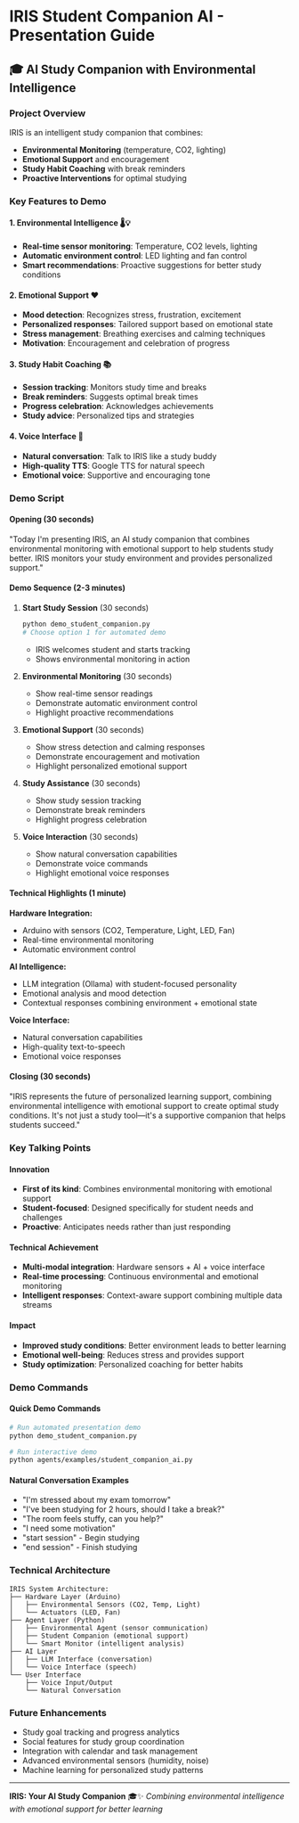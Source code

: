 # IRIS Student Companion AI - Presentation Guide
## 🎓 AI Study Companion with Environmental Intelligence

### **Project Overview**
IRIS is an intelligent study companion that combines:
- **Environmental Monitoring** (temperature, CO2, lighting)
- **Emotional Support** and encouragement
- **Study Habit Coaching** with break reminders
- **Proactive Interventions** for optimal studying

### **Key Features to Demo**

#### 1. **Environmental Intelligence** 🌡️💡
- **Real-time sensor monitoring**: Temperature, CO2 levels, lighting
- **Automatic environment control**: LED lighting and fan control
- **Smart recommendations**: Proactive suggestions for better study conditions

#### 2. **Emotional Support** ❤️
- **Mood detection**: Recognizes stress, frustration, excitement
- **Personalized responses**: Tailored support based on emotional state
- **Stress management**: Breathing exercises and calming techniques
- **Motivation**: Encouragement and celebration of progress

#### 3. **Study Habit Coaching** 📚
- **Session tracking**: Monitors study time and breaks
- **Break reminders**: Suggests optimal break times
- **Progress celebration**: Acknowledges achievements
- **Study advice**: Personalized tips and strategies

#### 4. **Voice Interface** 🎤
- **Natural conversation**: Talk to IRIS like a study buddy
- **High-quality TTS**: Google TTS for natural speech
- **Emotional voice**: Supportive and encouraging tone

### **Demo Script**

#### **Opening (30 seconds)**
"Today I'm presenting IRIS, an AI study companion that combines environmental monitoring with emotional support to help students study better. IRIS monitors your study environment and provides personalized support."

#### **Demo Sequence (2-3 minutes)**

1. **Start Study Session** (30 seconds)
   ```bash
   python demo_student_companion.py
   # Choose option 1 for automated demo
   ```
   - IRIS welcomes student and starts tracking
   - Shows environmental monitoring in action

2. **Environmental Monitoring** (30 seconds)
   - Show real-time sensor readings
   - Demonstrate automatic environment control
   - Highlight proactive recommendations

3. **Emotional Support** (30 seconds)
   - Show stress detection and calming responses
   - Demonstrate encouragement and motivation
   - Highlight personalized emotional support

4. **Study Assistance** (30 seconds)
   - Show study session tracking
   - Demonstrate break reminders
   - Highlight progress celebration

5. **Voice Interaction** (30 seconds)
   - Show natural conversation capabilities
   - Demonstrate voice commands
   - Highlight emotional voice responses

#### **Technical Highlights** (1 minute)

**Hardware Integration:**
- Arduino with sensors (CO2, Temperature, Light, LED, Fan)
- Real-time environmental monitoring
- Automatic environment control

**AI Intelligence:**
- LLM integration (Ollama) with student-focused personality
- Emotional analysis and mood detection
- Contextual responses combining environment + emotional state

**Voice Interface:**
- Natural conversation capabilities
- High-quality text-to-speech
- Emotional voice responses

#### **Closing (30 seconds)**
"IRIS represents the future of personalized learning support, combining environmental intelligence with emotional support to create optimal study conditions. It's not just a study tool—it's a supportive companion that helps students succeed."

### **Key Talking Points**

#### **Innovation**
- **First of its kind**: Combines environmental monitoring with emotional support
- **Student-focused**: Designed specifically for student needs and challenges
- **Proactive**: Anticipates needs rather than just responding

#### **Technical Achievement**
- **Multi-modal integration**: Hardware sensors + AI + voice interface
- **Real-time processing**: Continuous environmental and emotional monitoring
- **Intelligent responses**: Context-aware support combining multiple data streams

#### **Impact**
- **Improved study conditions**: Better environment leads to better learning
- **Emotional well-being**: Reduces stress and provides support
- **Study optimization**: Personalized coaching for better habits

### **Demo Commands**

#### **Quick Demo Commands**
```bash
# Run automated presentation demo
python demo_student_companion.py

# Run interactive demo
python agents/examples/student_companion_ai.py
```

#### **Natural Conversation Examples**
- "I'm stressed about my exam tomorrow"
- "I've been studying for 2 hours, should I take a break?"
- "The room feels stuffy, can you help?"
- "I need some motivation"
- "start session" - Begin studying
- "end session" - Finish studying

### **Technical Architecture**

```
IRIS System Architecture:
├── Hardware Layer (Arduino)
│   ├── Environmental Sensors (CO2, Temp, Light)
│   └── Actuators (LED, Fan)
├── Agent Layer (Python)
│   ├── Environmental Agent (sensor communication)
│   ├── Student Companion (emotional support)
│   └── Smart Monitor (intelligent analysis)
├── AI Layer
│   ├── LLM Interface (conversation)
│   └── Voice Interface (speech)
└── User Interface
    ├── Voice Input/Output
    └── Natural Conversation
```

### **Future Enhancements**
- Study goal tracking and progress analytics
- Social features for study group coordination
- Integration with calendar and task management
- Advanced environmental sensors (humidity, noise)
- Machine learning for personalized study patterns

---

**IRIS: Your AI Study Companion** 🎓✨
*Combining environmental intelligence with emotional support for better learning* 